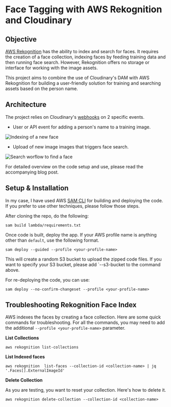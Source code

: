 # Face Tagging with AWS Rekognition and Cloudinary

## Objective

[AWS Rekognition](https://aws.amazon.com/rekognition/) has the ability to index and search for faces. It requires the creation of a face collection, indexing faces by feeding training data and then running face search. However, Rekognition offers no storage or interface for working with the image assets.

This project aims to combine the use of Cloudinary's DAM with AWS Rekognition for building a user-friendly solution for training and searching assets based on the person name. 

## Architecture

The project relies on Cloudinary's [webhooks](https://cloudinary.com/documentation/notifications) on 2 specific events. 

* User or API event for adding a person's name to a training image.

![Indexing of a new face](https://akshayranganath-res.cloudinary.com/image/upload/f_auto,q_auto/blog/rekognition/indexing-faces.png)
* Upload of new image images that triggers face search.

![Search worflow to find a face](https://akshayranganath-res.cloudinary.com/image/upload/f_auto,q_auto/blog/rekognition/Searching%20face.png)

For detailed overview on the code setup and use, please read the accompanying blog post.

## Setup & Installation

In my case, I have used AWS [SAM CLI](https://docs.aws.amazon.com/serverless-application-model/latest/developerguide/install-sam-cli.html) for building and deploying the code. If you prefer to use other techniques, please follow those steps.

After cloning the repo, do the following:

    sam build lambda/requirements.txt

Once code is built, deploy the app. If your AWS profile name is anything other than `default`, use the following format.

    sam deploy --guided --profile <your-profile-name>

This will create a random S3 bucket to upload the zipped code files. If you want to specify your S3 bucket, please add `--s3-bucket <your-bucket-name> to the command above.

For re-deploying the code, you can use:

    sam deploy --no-confirm-changeset --profile <your-profile-name>

## Troubleshooting Rekognition Face Index

AWS indexes the faces by creating a face collection. Here are some quick commands for troubleshooting. For all the commands, you may need to add the additional `--profile <your-profile-name>` parameter.

**List Collections**

    aws rekognition list-collections

**List Indexed faces**

    aws rekognition  list-faces --collection-id <collection-name> | jq '.Faces[].ExternalImageId'

**Delete Collection**

As you are testing, you want to reset your collection. Here's how to delete it.

    aws rekognition delete-collection --collection-id <collection-name>
